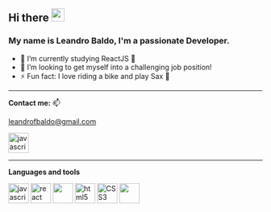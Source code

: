 
<!--
-->

<h2>Hi there <img src="https://i.giphy.com/media/hvRJCLFzcasrR4ia7z/giphy.gif" width="26px"></h2>

<h3 align="left"> My name is Leandro Baldo, I'm a passionate Developer.</h3>




- 🌱 I’m currently studying ReactJS 🚀
- 👯 I’m looking to get myself into a challenging job position!
- ⚡ Fun fact: I love riding a bike and play Sax 🎷

---

<b>Contact me:</b> 📫  
<p>
<a href="mailto:leandrofbaldo@gmail.com" target="_blank">leandrofbaldo@gmail.com</a>
</p>
<p>
  <a href="https://www.linkedin.com/in/leandrobaldo-developer/" target="_blank"> 
 <img src="https://cdn.jsdelivr.net/gh/devicons/devicon/icons/linkedin/linkedin-original.svg" alt="javascript" heigth="40" width="40px"/>

  </a>

---


<b>Languages and tools</b>
<p>
  <a href="https://developer.mozilla.org/en-US/docs/Web/JavaScript/Language_Overview" target="_blank"> <img src="https://cdn.jsdelivr.net/gh/devicons/devicon/icons/javascript/javascript-original.svg" alt="javascript" heigth="40" width="40px" /></a>
  <a href="https://es.reactjs.org/" target="_blank"> <img src="https://cdn.jsdelivr.net/gh/devicons/devicon/icons/react/react-original.svg" alt="react" heigth="40" width="40px"/></a>
  <a href="https://nodejs.org/es/" target="_blank"> <img src="https://cdn.jsdelivr.net/gh/devicons/devicon/icons/nodejs/nodejs-original.svg" alt="" heigth="40" width="40px"/></a>
  <a href="https://developer.mozilla.org/en-US/docs/Web/HTML" target="_blank"> <img src="https://cdn.jsdelivr.net/gh/devicons/devicon/icons/html5/html5-original.svg" alt="html5" heigth="40" width="40px"/></a>
  <a href="https://developer.mozilla.org/en-US/docs/Web/CSS" target="_blank"> <img src="https://cdn.jsdelivr.net/gh/devicons/devicon/icons/css3/css3-original.svg" alt="CSS3" heigth="40" width="40px"/></a>
  <a href="https://git-scm.com/" target="_blank"> <img src="https://cdn.jsdelivr.net/gh/devicons/devicon/icons/git/git-original.svg" alt="" heigth="40" width="40px"/></a>
</p>



